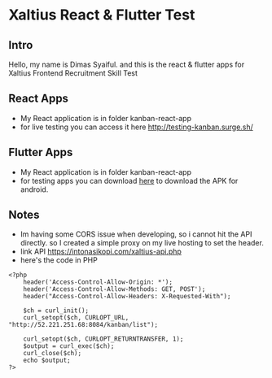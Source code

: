 # Xaltius React & Flutter Test

## Intro
Hello, my name is Dimas Syaiful. and this is the react & flutter apps for Xaltius Frontend Recruitment Skill Test


## React Apps
- My React application is in folder kanban-react-app
- for live testing you can access it here http://testing-kanban.surge.sh/
 
## Flutter Apps
- My React application is in folder kanban-react-app
- for testing apps you can download [here](https://github.com/dimassyaiful/xaltius-test/tree/main/kanban_flutter_app/outputs)  to download the APK for android.


## Notes
- Im having some CORS issue when developing, so i cannot hit the API directly. so I created a simple proxy on my live hosting to set the header. 
- link API https://intonasikopi.com/xaltius-api.php
- here's the code in PHP
```
<?php 
    header('Access-Control-Allow-Origin: *'); 
    header('Access-Control-Allow-Methods: GET, POST');
    header("Access-Control-Allow-Headers: X-Requested-With"); 

    $ch = curl_init();  
    curl_setopt($ch, CURLOPT_URL, "http://52.221.251.68:8084/kanban/list");
 
    curl_setopt($ch, CURLOPT_RETURNTRANSFER, 1);  
    $output = curl_exec($ch);  
    curl_close($ch);       
    echo $output;
?>
```